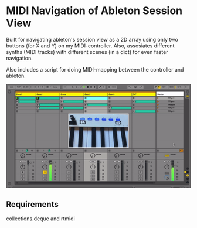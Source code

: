 # MIDI Navigation of Ableton Session View
Built for navigating ableton's session view as a 2D array using only two buttons (for X and Y) on my MIDI-controller. Also, assosiates different synths (MIDI tracks) with different scenes (in a dict) for even faster navigation.

Also includes a script for doing MIDI-mapping between the controller and ableton. 

![fig](fig.gif)

## Requirements
collections.deque and rtmidi 
